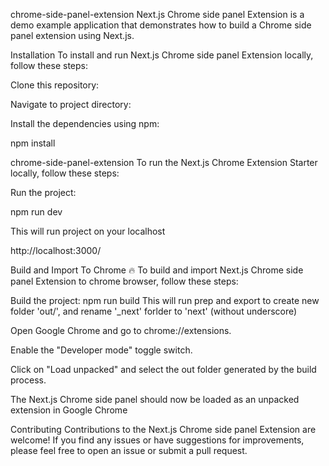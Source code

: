 
chrome-side-panel-extension
Next.js Chrome side panel Extension is a demo example application that demonstrates how to build a Chrome side panel extension using Next.js.

Installation
To install and run Next.js Chrome side panel Extension locally, follow these steps:

Clone this repository:

Navigate to project directory:

Install the dependencies using npm:

npm install

chrome-side-panel-extension
To run the Next.js Chrome Extension Starter locally, follow these steps:

Run the project:

npm run dev

This will run project on your localhost

http://localhost:3000/

Build and Import To Chrome 🔥
To build and import Next.js Chrome side panel Extension to chrome browser, follow these steps:

Build the project: npm run build This will run prep and export to create new folder 'out/', and rename '_next' forlder to 'next' (without underscore)

Open Google Chrome and go to chrome://extensions.

Enable the "Developer mode" toggle switch.

Click on "Load unpacked" and select the out folder generated by the build process.

The Next.js Chrome side panel should now be loaded as an unpacked extension in Google Chrome

Contributing
Contributions to the Next.js Chrome side panel Extension are welcome! If you find any issues or have suggestions for improvements, please feel free to open an issue or submit a pull request.
